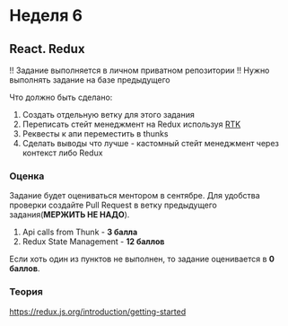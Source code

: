 # Неделя 6

## React. Redux




!! Задание выполняется в личном приватном репозитории !!
Нужно выполнять задание на базе предыдущего




Что должно быть сделано:



1) Создать отдельную ветку для этого задания
2) Переписать стейт менеджмент на Redux используя [RTK](https://redux-toolkit.js.org/)
3) Реквесты к апи переместить в thunks
4) Сделать выводы что лучше - кастомный стейт менеджмент через контекст либо Redux

### Оценка




Задание будет оцениваться ментором в сентябре. Для удобства проверки создайте Pull Request в ветку предыдущего задания(**МЕРЖИТЬ НЕ НАДО**).




1) Api calls from Thunk - **3 балла**
2) Redux State Management - **12 баллов**




Если хоть один из пунктов не выполнен, то задание оценивается в **0 баллов**.

### Теория
https://redux.js.org/introduction/getting-started
